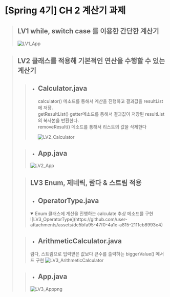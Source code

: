 # [Spring 4기] CH 2 계산기 과제

> ## LV1 while, switch case 를 이용한 간단한 계산기
> ![LV1_App](https://github.com/user-attachments/assets/42e1bbb4-bd89-4f47-b38f-60fa1e2925a1)

> ## LV2 클래스를 적용해 기본적인 연산을 수행할 수 있는 계산기
>>
>> + ## **Calculator.java**<br>
>>   calculator() 메소드를 통해서 계산을 진행하고 결과값을 resultList에 저장.<br>
>>   getResultList() getter메소드를 통해서 결과값이 저장된 resultList의 복사본을 반환한다.<br>
>>   removeResult() 메소드를 통해서 리스트의 값을 삭제한다
>>
>>   ![LV2_Calculator](https://github.com/user-attachments/assets/d29305ad-7592-463e-ab9c-d0c1f03fe25c)
>
>>  + ## **App.java**<br>
>>  ![LV2_App](https://github.com/user-attachments/assets/7bca3e16-5888-44ed-ba00-3aa3674fc968)
>
>> ## LV3 Enum, 제네릭, 람다 & 스트림 적용
>> + ## **OperatorType.java**<br>
>><details open>
>> <summary>Enum 클래스에 계산을 진행하는 calculate 추상 메소드를 구현</summary>
>>![LV3_OperatorType](https://github.com/user-attachments/assets/dc5bfa95-47f0-4a1e-a815-2111cb8993e4)
>></details>
>
>> + ## **ArithmeticCalculator.java**<br>
>> 람다, 스트림으로 입력받은 값보다 큰수를 출력하는 biggerValue() 메서드 구현
>>![LV3_ArithmeticCalculator](https://github.com/user-attachments/assets/1769aea1-aee0-4a02-9ea6-265f2d6b264a)
>
>> + ## **App.java**<br>
>>![LV3_Apppng](https://github.com/user-attachments/assets/469d885f-8607-4e4c-8ac5-f99bf9daaff0)

